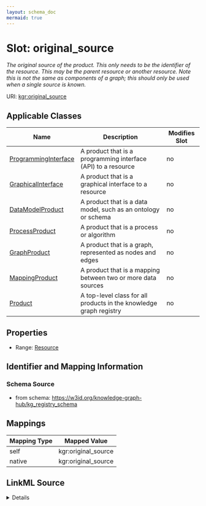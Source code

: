 ```yaml
---
layout: schema_doc
mermaid: true
---
```




# Slot: original_source


_The original source of the product. This only needs to be the identifier of the resource. This may be the parent resource or another resource. Note this is not the same as components of a graph; this should only be used when a single source is known._





URI: [kgr:original_source](https://w3id.org/bridge2ai/data-sheets-schema/original_source)



<!-- no inheritance hierarchy -->





## Applicable Classes

| Name | Description | Modifies Slot |
| --- | --- | --- |
| [ProgrammingInterface](ProgrammingInterface.html) | A product that is a programming interface (API) to a resource |  no  |
| [GraphicalInterface](GraphicalInterface.html) | A product that is a graphical interface to a resource |  no  |
| [DataModelProduct](DataModelProduct.html) | A product that is a data model, such as an ontology or schema |  no  |
| [ProcessProduct](ProcessProduct.html) | A product that is a process or algorithm |  no  |
| [GraphProduct](GraphProduct.html) | A product that is a graph, represented as nodes and edges |  no  |
| [MappingProduct](MappingProduct.html) | A product that is a mapping between two or more data sources |  no  |
| [Product](Product.html) | A top-level class for all products in the knowledge graph registry |  no  |







## Properties

* Range: [Resource](Resource.html)





## Identifier and Mapping Information







### Schema Source


* from schema: https://w3id.org/knowledge-graph-hub/kg_registry_schema




## Mappings

| Mapping Type | Mapped Value |
| ---  | ---  |
| self | kgr:original_source |
| native | kgr:original_source |




## LinkML Source

<details>
```yaml
name: original_source
description: The original source of the product. This only needs to be the identifier
  of the resource. This may be the parent resource or another resource. Note this
  is not the same as components of a graph; this should only be used when a single
  source is known.
from_schema: https://w3id.org/knowledge-graph-hub/kg_registry_schema
rank: 1000
alias: original_source
owner: Product
domain_of:
- Product
range: Resource

```
</details>
